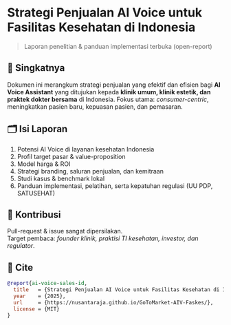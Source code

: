 # Strategi Penjualan AI Voice untuk Fasilitas Kesehatan di Indonesia  
> Laporan penelitian & panduan implementasi terbuka (open-report)

## 📌 Singkatnya
Dokumen ini merangkum strategi penjualan yang efektif dan efisien bagi **AI Voice Assistant** yang ditujukan kepada **klinik umum, klinik estetik, dan praktek dokter bersama** di Indonesia. Fokus utama: *consumer-centric*, meningkatkan pasien baru, kepuasan pasien, dan pemasaran.

## 🗂️ Isi Laporan
1. Potensi AI Voice di layanan kesehatan Indonesia  
2. Profil target pasar & value-proposition  
3. Model harga & ROI  
4. Strategi branding, saluran penjualan, dan kemitraan  
5. Studi kasus & benchmark lokal  
6. Panduan implementasi, pelatihan, serta kepatuhan regulasi (UU PDP, SATUSEHAT)

## 🚀 Kontribusi
Pull-request & issue sangat dipersilakan.  
Target pembaca: *founder klinik, praktisi TI kesehatan, investor, dan regulator*.

## 📎 Cite
```bibtex
@report{ai-voice-sales-id,
  title   = {Strategi Penjualan AI Voice untuk Fasilitas Kesehatan di Indonesia},
  year    = {2025},
  url     = {https://nusantaraja.github.io/GoToMarket-AIV-Faskes/},
  license = {MIT}
}